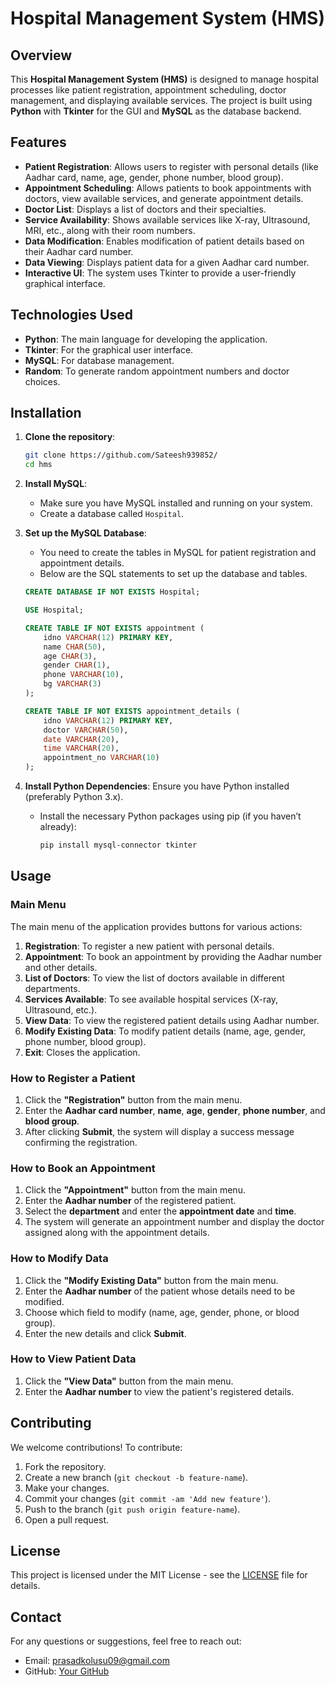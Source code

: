 # Hospital Management System (HMS)

## Overview

This **Hospital Management System (HMS)** is designed to manage hospital processes like patient registration, appointment scheduling, doctor management, and displaying available services. The project is built using **Python** with **Tkinter** for the GUI and **MySQL** as the database backend.

## Features

- **Patient Registration**: Allows users to register with personal details (like Aadhar card, name, age, gender, phone number, blood group).
- **Appointment Scheduling**: Allows patients to book appointments with doctors, view available services, and generate appointment details.
- **Doctor List**: Displays a list of doctors and their specialties.
- **Service Availability**: Shows available services like X-ray, Ultrasound, MRI, etc., along with their room numbers.
- **Data Modification**: Enables modification of patient details based on their Aadhar card number.
- **Data Viewing**: Displays patient data for a given Aadhar card number.
- **Interactive UI**: The system uses Tkinter to provide a user-friendly graphical interface.

## Technologies Used

- **Python**: The main language for developing the application.
- **Tkinter**: For the graphical user interface.
- **MySQL**: For database management.
- **Random**: To generate random appointment numbers and doctor choices.

## Installation

1. **Clone the repository**:

    ```bash
    git clone https://github.com/Sateesh939852/
    cd hms
    ```

2. **Install MySQL**:
   - Make sure you have MySQL installed and running on your system.
   - Create a database called `Hospital`.

3. **Set up the MySQL Database**:
   - You need to create the tables in MySQL for patient registration and appointment details.
   - Below are the SQL statements to set up the database and tables.

    ```sql
    CREATE DATABASE IF NOT EXISTS Hospital;

    USE Hospital;

    CREATE TABLE IF NOT EXISTS appointment (
        idno VARCHAR(12) PRIMARY KEY,
        name CHAR(50),
        age CHAR(3),
        gender CHAR(1),
        phone VARCHAR(10),
        bg VARCHAR(3)
    );

    CREATE TABLE IF NOT EXISTS appointment_details (
        idno VARCHAR(12) PRIMARY KEY,
        doctor VARCHAR(50),
        date VARCHAR(20),
        time VARCHAR(20),
        appointment_no VARCHAR(10)
    );
    ```

4. **Install Python Dependencies**:
   Ensure you have Python installed (preferably Python 3.x).

   - Install the necessary Python packages using pip (if you haven’t already):

     ```bash
     pip install mysql-connector tkinter
     ```

## Usage

### Main Menu
The main menu of the application provides buttons for various actions:

1. **Registration**: To register a new patient with personal details.
2. **Appointment**: To book an appointment by providing the Aadhar number and other details.
3. **List of Doctors**: To view the list of doctors available in different departments.
4. **Services Available**: To see available hospital services (X-ray, Ultrasound, etc.).
5. **View Data**: To view the registered patient details using Aadhar number.
6. **Modify Existing Data**: To modify patient details (name, age, gender, phone number, blood group).
7. **Exit**: Closes the application.

### How to Register a Patient

1. Click the **"Registration"** button from the main menu.
2. Enter the **Aadhar card number**, **name**, **age**, **gender**, **phone number**, and **blood group**.
3. After clicking **Submit**, the system will display a success message confirming the registration.

### How to Book an Appointment

1. Click the **"Appointment"** button from the main menu.
2. Enter the **Aadhar number** of the registered patient.
3. Select the **department** and enter the **appointment date** and **time**.
4. The system will generate an appointment number and display the doctor assigned along with the appointment details.

### How to Modify Data

1. Click the **"Modify Existing Data"** button from the main menu.
2. Enter the **Aadhar number** of the patient whose details need to be modified.
3. Choose which field to modify (name, age, gender, phone, or blood group).
4. Enter the new details and click **Submit**.

### How to View Patient Data

1. Click the **"View Data"** button from the main menu.
2. Enter the **Aadhar number** to view the patient's registered details.

## Contributing

We welcome contributions! To contribute:

1. Fork the repository.
2. Create a new branch (`git checkout -b feature-name`).
3. Make your changes.
4. Commit your changes (`git commit -am 'Add new feature'`).
5. Push to the branch (`git push origin feature-name`).
6. Open a pull request.

## License

This project is licensed under the MIT License - see the [LICENSE](LICENSE) file for details.

## Contact

For any questions or suggestions, feel free to reach out:

- Email: prasadkolusu09@gmail.com 
- GitHub: [Your GitHub](https://github.com/Sateesh939852)
